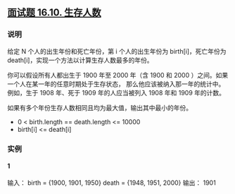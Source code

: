 ## [面试题 16.10. 生存人数](https://leetcode-cn.com/problems/living-people-lcci/)

### 说明
给定 N 个人的出生年份和死亡年份，第 i 个人的出生年份为 birth[i]，死亡年份为 death[i]，实现一个方法以计算生存人数最多的年份。

你可以假设所有人都出生于 1900 年至 2000 年（含 1900 和 2000 ）之间。如果一个人在某一年的任意时期处于生存状态，
那么他应该被纳入那一年的统计中。例如，生于 1908 年、死于 1909 年的人应当被列入 1908 年和 1909 年的计数。

如果有多个年份生存人数相同且均为最大值，输出其中最小的年份。

* 0 < birth.length == death.length <= 10000
* birth[i] <= death[i]

### 实例
#### 1
输入：
birth = {1900, 1901, 1950}
death = {1948, 1951, 2000}
输出： 1901